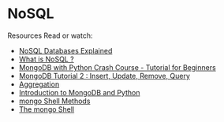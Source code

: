 <h1>NoSQL</h1>
Resources
Read or watch:
<ul>
<li><a href= "https://intranet.alxswe.com/rltoken/wweK7dOY4pf8haCqv9Iv6Q">NoSQL Databases Explained</a></li>
<li><a href="https://intranet.alxswe.com/rltoken/QqqNmgzgwopHBv305ki6bg">What is NoSQL ?</a></li>
<li><a href="https://intranet.alxswe.com/rltoken/RyyP9OH1EMBWWYpTs4TqoA">MongoDB with Python Crash Course - Tutorial for Beginners</a></li>
<li><a href="https://intranet.alxswe.com/rltoken/9__3tR-NimgXlmjPQwTF-Q">MongoDB Tutorial 2 : Insert, Update, Remove, Query</a></li>
<li><a href="https://intranet.alxswe.com/rltoken/ziEDeniRobC6owPE1_avAQ">Aggregation</a></li>
<li><a href="https://intranet.alxswe.com/rltoken/axwwF4CjO7FnK8Ecochqnw">Introduction to MongoDB and Python</a></li>
<li><a href="https://intranet.alxswe.com/rltoken/lUqnLwOHbbp9FK39ijNmDQ">mongo Shell Methods</a></li>
<li><a href="https://intranet.alxswe.com/rltoken/bffQMLcTB4cg1bKqgBW3jw">The mongo Shell</a></li>
</ul>
